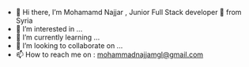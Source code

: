 - 👋 Hi there, I’m Mohamamd Najjar , Junior Full Stack developer 🚀 from Syria
- 👀 I’m interested in ...
- 🌱 I’m currently learning ...
- 💞️ I’m looking to collaborate on ...
- 📫 How to reach me on : mohammadnajjamgl@gmail.com

<!---
mohammadnajjar/mohammadnajjar is a ✨ special ✨ repository because its `README.md` (this file) appears on your GitHub profile.
You can click the Preview link to take a look at your changes.
---


